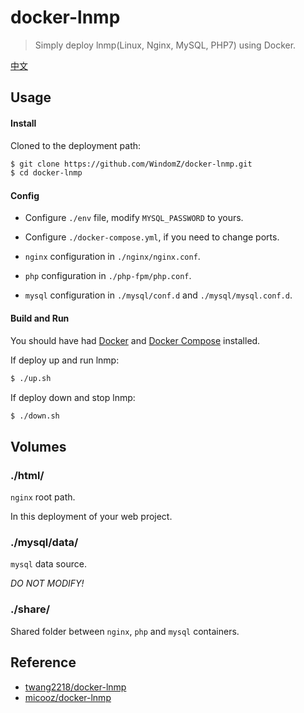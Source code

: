 # docker-lnmp

> Simply deploy lnmp(Linux, Nginx, MySQL, PHP7) using Docker.

[中文](https://github.com/WindomZ/docker-lnmp/blob/master/README.md#readme)

## Usage

#### Install

Cloned to the deployment path:
```bash
$ git clone https://github.com/WindomZ/docker-lnmp.git
$ cd docker-lnmp
```

#### Config

- Configure `./env` file, modify `MYSQL_PASSWORD` to yours.

- Configure `./docker-compose.yml`, if you need to change ports.

- `nginx` configuration in `./nginx/nginx.conf`.

- `php` configuration in `./php-fpm/php.conf`.

- `mysql` configuration in `./mysql/conf.d` and `./mysql/mysql.conf.d`.

#### Build and Run

You should have had [Docker](https://docs.docker.com/) 
and [Docker Compose](https://docs.docker.com/compose/) installed.

If deploy up and run lnmp: 
```bash
$ ./up.sh
```

If deploy down and stop lnmp: 
```bash
$ ./down.sh
```

## Volumes

### ./html/

`nginx` root path.

In this deployment of your web project.

### ./mysql/data/

`mysql` data source. 

_DO NOT MODIFY!_

### ./share/

Shared folder between `nginx`, `php` and `mysql` containers.

## Reference

- [twang2218/docker-lnmp](https://github.com/twang2218/docker-lnmp)
- [micooz/docker-lnmp](https://github.com/micooz/docker-lnmp)
